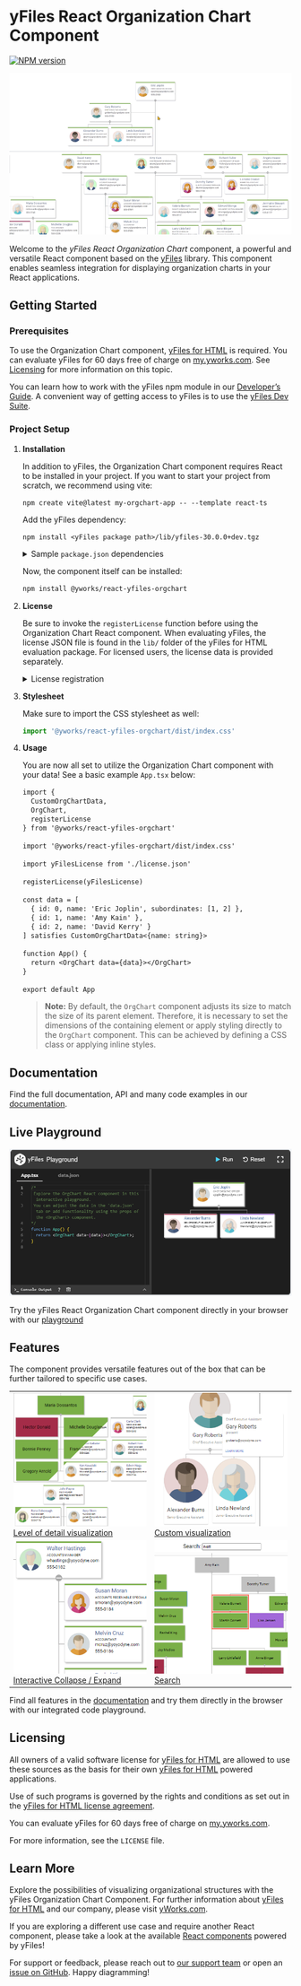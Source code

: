 # yFiles React Organization Chart Component

[![NPM version](https://img.shields.io/npm/v/@yworks/react-yfiles-orgchart?style=flat)](https://www.npmjs.org/package/@yworks/react-yfiles-orgchart)

[![yFiles React Organization Chart Component](https://raw.githubusercontent.com/yWorks/react-yfiles-orgchart/main/assets/react-orgchart-component.gif)](https://docs.yworks.com/react-yfiles-orgchart)

Welcome to the *yFiles React Organization Chart* component, a powerful and versatile React component based on the [yFiles](https://www.yworks.com/yfiles-overview) library. 
This component enables seamless integration for displaying organization charts in your React applications.

## Getting Started

### Prerequisites

To use the Organization Chart component, [yFiles for HTML](https://www.yworks.com/products/yfiles-for-html) is required.
You can evaluate yFiles for 60 days free of charge on [my.yworks.com](https://my.yworks.com/signup?product=YFILES_HTML_EVAL).
See [Licensing](https://docs.yworks.com/react-yfiles-orgchart/introduction/licensing) for more information on this topic.

You can learn how to work with the yFiles npm module in our [Developer’s Guide](https://docs.yworks.com/yfileshtml/#/dguide/yfiles_npm_module). A convenient way of getting access to yFiles is to use the [yFiles Dev Suite](https://www.npmjs.com/package/yfiles-dev-suite).

### Project Setup

1. **Installation**

   In addition to yFiles, the Organization Chart component requires React to be installed in your project.
   If you want to start your project from scratch, we recommend using vite:
   ```
   npm create vite@latest my-orgchart-app -- --template react-ts
   ```

   Add the yFiles dependency:
   ```
   npm install <yFiles package path>/lib/yfiles-30.0.0+dev.tgz
   ```

   <details>

   <summary>Sample <code>package.json</code> dependencies</summary>
   The resulting package.json dependencies should resemble the following:

   ```json
      "dependencies": {
        "react": "^18.2.0",
        "react-dom": "^18.2.0",
        "@yfiles/yfiles": "./lib/yfiles-30.0.0+dev.tgz"
     }
   ```
   </details>

   Now, the component itself can be installed:
   ```bash
   npm install @yworks/react-yfiles-orgchart
   ```

2. **License**

   Be sure to invoke the `registerLicense` function before using the Organization Chart React component.
   When evaluating yFiles, the license JSON file is found in the `lib/` folder of the yFiles for HTML evaluation package.
   For licensed users, the license data is provided separately.

   <details>

   <summary>License registration</summary>

   Import or paste your license data and register the license, e.g. in `App.tsx`:

   ```js
   import yFilesLicense from './license.json'

   registerLicense(yFilesLicense)
   ```
   </details>

3. **Stylesheet**

   Make sure to import the CSS stylesheet as well:

   ```js
   import '@yworks/react-yfiles-orgchart/dist/index.css'
   ```

4. **Usage**

   You are now all set to utilize the Organization Chart component with your data!
   See a basic example `App.tsx` below:

   ```tsx
   import { 
     CustomOrgChartData, 
     OrgChart, 
     registerLicense 
   } from '@yworks/react-yfiles-orgchart'
   
   import '@yworks/react-yfiles-orgchart/dist/index.css'
   
   import yFilesLicense from './license.json'
   
   registerLicense(yFilesLicense)
   
   const data = [
     { id: 0, name: 'Eric Joplin', subordinates: [1, 2] },
     { id: 1, name: 'Amy Kain' },
     { id: 2, name: 'David Kerry' }
   ] satisfies CustomOrgChartData<{name: string}>
   
   function App() {
     return <OrgChart data={data}></OrgChart>
   }
   
   export default App
   ```

    > **Note:** By default, the `OrgChart` component adjusts its size to match the size of its parent element. Therefore, it is necessary to set the dimensions of the containing element or apply styling directly to the `OrgChart` component. This can be achieved by defining a CSS class or applying inline styles.

## Documentation

Find the full documentation, API and many code examples in our [documentation](https://docs.yworks.com/react-yfiles-orgchart).

## Live Playground

[![Live Playground](https://raw.githubusercontent.com/yWorks/react-yfiles-orgchart/main/assets/playground.png)](https://docs.yworks.com/react-yfiles-orgchart/introduction/welcome)

Try the yFiles React Organization Chart component directly in your browser with our [playground](https://docs.yworks.com/react-yfiles-orgchart/introduction/welcome)

## Features

The component provides versatile features out of the box that can be further tailored to specific use cases. 

<table>
    <tr>
        <td>
            <a href="https://docs.yworks.com/react-yfiles-orgchart/introduction/welcome"><img src="https://raw.githubusercontent.com/yWorks/react-yfiles-orgchart/main/assets/level-of-detail.png" title="Level of detail visualization" alt="Level of detail visualization"></a><br>
            <a href="https://docs.yworks.com/react-yfiles-orgchart/introduction/welcome">Level of detail visualization</a>
        </td>
        <td>
            <a href="https://docs.yworks.com/react-yfiles-orgchart/features/custom-items"><img src="https://raw.githubusercontent.com/yWorks/react-yfiles-orgchart/main/assets/custom-visualization.png" title="Custom visualization" alt="Custom visualization"></a><br>
            <a href="https://docs.yworks.com/react-yfiles-orgchart/features/custom-items">Custom visualization</a>
        </td>
    </tr>
    <tr>
        <td>
            <a href="https://docs.yworks.com/react-yfiles-orgchart/features/hook-orgchartprovider"><img src="https://raw.githubusercontent.com/yWorks/react-yfiles-orgchart/main/assets/collapse-expand.png" title="Collapse / Expand" alt="Collapse / Expand"></a><br>
            <a href="https://docs.yworks.com/react-yfiles-orgchart/features/hook-orgchartprovider">Interactive Collapse / Expand</a>
        </td>
        <td>
            <a href="https://docs.yworks.com/react-yfiles-orgchart/features/search"><img src="https://raw.githubusercontent.com/yWorks/react-yfiles-orgchart/main/assets/search.png" title="Search" alt="Search"></a><br>
            <a href="https://docs.yworks.com/react-yfiles-orgchart/features/search">Search</a>
        </td>
    </tr>
</table>

Find all features in the [documentation](https://docs.yworks.com/react-yfiles-orgchart) and try them directly in the
browser with our integrated code playground.

## Licensing

All owners of a valid software license for [yFiles for HTML](https://www.yworks.com/products/yfiles-for-html)
are allowed to use these sources as the basis for their own [yFiles for HTML](https://www.yworks.com/products/yfiles-for-html)
powered applications.

Use of such programs is governed by the rights and conditions as set out in the
[yFiles for HTML license agreement](https://www.yworks.com/products/yfiles-for-html/sla).

You can evaluate yFiles for 60 days free of charge on [my.yworks.com](https://my.yworks.com/signup?product=YFILES_HTML_EVAL).

For more information, see the `LICENSE` file.

## Learn More

Explore the possibilities of visualizing organizational structures with the yFiles Organization Chart Component. For further information about [yFiles for HTML](https://www.yworks.com/yfiles-overview) and our company, please visit [yWorks.com](https://www.yworks.com).

If you are exploring a different use case and require another React component,
please take a look at the available [React components](https://www.yworks.com/yfiles-react-components) powered by yFiles!

For support or feedback, please reach out to [our support team](https://www.yworks.com/contact) or open an [issue on GitHub](https://github.com/yWorks/react-yfiles-orgchart/issues). Happy diagramming!


